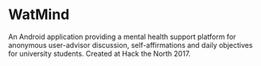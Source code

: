 # WatMind
An Android application providing a mental health support platform for anonymous user-advisor discussion, self-affirmations and daily objectives for university students. Created at Hack the North 2017.
